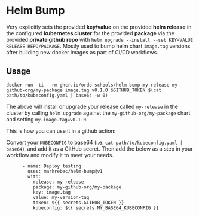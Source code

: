 # Helm Bump

Very explicitly sets the provided **key/value** on the provided **helm release** in the configured **kubernetes cluster** for the provided **package** via the provided **private github repo** with `helm upgrade --install --set KEY=VALUE RELEASE REPO/PACKAGE`. Mostly used to bump helm chart `image.tag` versions after building new docker images as part of CI/CD workflows.

## Usage

```
docker run -ti --rm ghcr.io/ordo-schools/helm-bump my-release my-github-org/my-package image.tag v0.1.0 $GITHUB_TOKEN $(cat path/to/kubeconfig.yaml | base64 -w 0)
```

The above will install or upgrade your release called `my-release` in the cluster by calling `helm upgrade` against the `my-github-org/my-package` chart and setting `my.image.tag=v0.1.0`.

This is how you can use it in a github action:

Convert your `KUBECONFIG` to base64 (i.e. `cat path/to/kubeconfig.yaml | base64`), and add it as a GitHub secret. Then add the below as a step in your workflow and modify it to meet your needs.

```
      - name: Deploy testing
        uses: markrebec/helm-bump@v1
        with:
          release: my-release
          package: my-github-org/my-package
          key: image.tag
          value: my-version-tag
          token: ${{ secrets.GITHUB_TOKEN }}
          kubeconfig: ${{ secrets.MY_BASE64_KUBECONFIG }}
```
